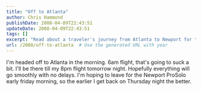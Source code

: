 ```yaml
---
title: "Off to Atlanta"
author: Chris Hammond
publishDate: 2008-04-09T22:43:51
updateDate: 2008-04-09T22:43:51
tags: []
excerpt: "Read about a traveler's journey from Atlanta to Newport for the ProSolo event. Early flights, smooth travels, and tight schedules make for an exciting trip!"
url: /2008/off-to-atlanta  # Use the generated URL with year
---
```

<p>I'm headed off to Atlanta in the morning. 6am flight, that's going to suck a bit. I'll be there till my 8pm flight tomorrow night. Hopefully everything will go smoothly with no delays. I'm hoping to leave for the Newport ProSolo early friday morning, so the earlier I get back on Thursday night the better.</p>


